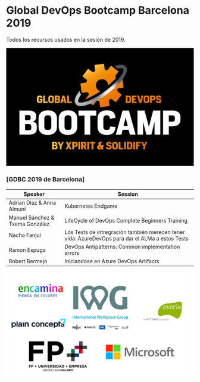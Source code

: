 # Global DevOps Bootcamp Barcelona 2019
Todos los recursos usados en la sesión de 2019.

![GDBC BCN 2019 Barcelona](/images/logo.jpg)

### [GDBC 2019 de Barcelona]
Speaker | Session
------------ | -------------
Adrian Diaz & Anna Almuni| Kubernetes Endgame
Manuel Sánchez  & Txema González| LifeCycle of DevOps Complete Beginners Training
Nacho Fanjul | Los Tests de intregración también merecen tener vida: AzureDevOps para dar el ALMa a estos Tests
Ramon Espuga | DevOps Antipatterns: Common implementation errors
Robert Bermejo | Iniciandose en Azure DevOps Artifacts

![Gracias a todos los Sponsors](/images/sponsors.png)

